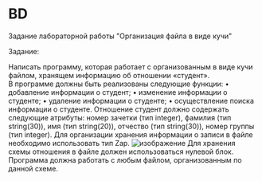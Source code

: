 # BD
Задание лабораторной работы 
"Организация файла в виде кучи"

Задание:

  Написать программу, которая работает с организованным в виде кучи файлом, хранящем информацию об отношении «студент».  
  В программе должны быть реализованы следующие функции: 
•	добавление информации о студент;
•	изменение информации о студенте;
•	удаление информации о студенте;
•	осуществление поиска информации о студенте.
  Отношение студент должно содержать следующие атрибуты: номер зачетки (тип integer),  фамилия (тип string(30)), имя (тип string(20)), отчество (тип string(30)), номер группы (тип integer).
  Для организации хранения информации о записи в файле необходимо использовать тип Zap.
![изображение](https://user-images.githubusercontent.com/74742355/111927208-fdb84d00-8ac0-11eb-8087-7497b9d97747.png)
  Для хранения схемы отношения в файле должен использоваться нулевой блок. 
  Программа должна работать с любым файлом, организованным по данной схеме.
